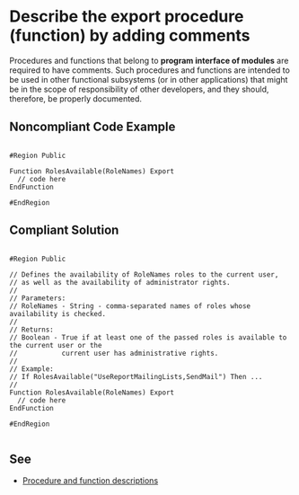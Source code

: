 # Describe the export procedure (function) by adding comments

Procedures and functions that belong to **program interface of modules** are required to have comments.
Such procedures and functions are intended to be used in other functional subsystems (or in other applications)
that might be in the scope of responsibility of other developers, and they should, therefore, be properly documented.

## Noncompliant Code Example

```bsl

#Region Public

Function RolesAvailable(RoleNames) Export 
  // code here
EndFunction

#EndRegion

```

## Compliant Solution

```bsl

#Region Public

// Defines the availability of RoleNames roles to the current user,
// as well as the availability of administrator rights. 
//
// Parameters:
// RoleNames - String - comma-separated names of roles whose availability is checked.
//
// Returns:
// Boolean - True if at least one of the passed roles is available to the current user or the
//           current user has administrative rights.
//
// Example:
// If RolesAvailable("UseReportMailingLists,SendMail") Then ...
//
Function RolesAvailable(RoleNames) Export
  // code here
EndFunction

#EndRegion
 
```

## See

- [Procedure and function descriptions](https://1c-dn.com/library/procedure_and_function_descriptions/)
